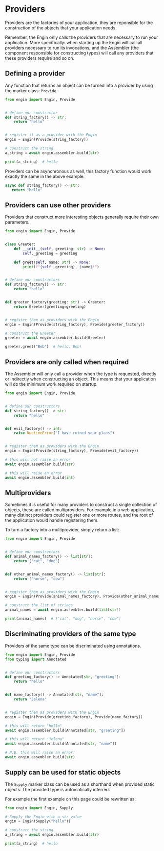 # Providers

Providers are the factories of your application, they are reponsible for the construction
of the objects that your application needs.

Remember, the Engin only calls the providers that are necessary to run your application.
More specifically: when starting up the Engin will call all providers necessary to run its
invocations, and the Assembler (the component responsible for constructing types) will
call any providers that these providers require and so on.


## Defining a provider

Any function that returns an object can be turned into a provider by using the marker
class: `Provide`.

```python
from engin import Engin, Provide


# define our constructor
def string_factory() -> str:
    return "hello"


# register it as a provider with the Engin
engin = Engin(Provide(string_factory))

# construct the string
a_string = await engin.assembler.build(str)

print(a_string)  # hello
```

Providers can be asynchronous as well, this factory function would work exactly the same
in the above example.

```python
async def string_factory() -> str:
   return "hello"
```

## Providers can use other providers

Providers that construct more interesting objects generally require their own parameters.

```python
from engin import Engin, Provide


class Greeter:
    def __init__(self, greeting: str) -> None:
        self._greeting = greeting

    def greet(self, name: str) -> None:
        print(f"{self._greeting}, {name}!")


# define our constructors
def string_factory() -> str:
    return "hello"


def greeter_factory(greeting: str) -> Greeter:
    return Greeter(greeting=greeting)


# register them as providers with the Engin
engin = Engin(Provide(string_factory), Provide(greeter_factory))

# construct the Greeter
greeter = await engin.assembler.build(Greeter)

greeter.greet("Bob")  # hello, Bob!
```


## Providers are only called when required

The Assembler will only call a provider when the type is requested, directly or indirectly
when constructing an object. This means that your application will do the minimum work
required on startup.

```python
from engin import Engin, Provide


# define our constructors
def string_factory() -> str:
    return "hello"


def evil_factory() -> int:
    raise RuntimeError("I have ruined your plans")


# register them as providers with the Engin
engin = Engin(Provide(string_factory), Provide(evil_factory))

# this will not raise an error
await engin.assembler.build(str)

# this will raise an error
await engin.assembler.build(int)
```


## Multiproviders

Sometimes it is useful for many providers to construct a single collection of objects,
these are called multiproviders. For example in a web application, many
distinct providers could register one or more routes, and the root of the application
would handle registering them.

To turn a factory into a multiprovider, simply return a list:

```python
from engin import Engin, Provide


# define our constructors
def animal_names_factory() -> list[str]:
    return ["cat", "dog"]


def other_animal_names_factory() -> list[str]:
    return ["horse", "cow"]


# register them as providers with the Engin
engin = Engin(Provide(animal_names_factory), Provide(other_animal_names_factory))

# construct the list of strings
animal_names = await engin.assembler.build(list[str])

print(animal_names)  # ["cat", "dog", "horse", "cow"]
```


## Discriminating providers of the same type

Providers of the same type can be discriminated using annotations.

```python
from engin import Engin, Provide
from typing import Annotated


# define our constructors
def greeting_factory() -> Annotated[str, "greeting"]:
    return "hello"


def name_factory() -> Annotated[str, "name"]:
    return "Jelena"


# register them as providers with the Engin
engin = Engin(Provide(greeting_factory), Provide(name_factory))

# this will return "hello"
await engin.assembler.build(Annotated[str, "greeting"])

# this will return "Jelena"
await engin.assembler.build(Annotated[str, "name"])

# N.B. this will raise an error!
await engin.assembler.build(str)
```


## Supply can be used for static objects

The `Supply` marker class can be used as a shorthand when provided static objects. The
provided type is automatically inferred.

For example the first example on this page could be rewritten as:

```python
from engin import Engin, Supply

# Supply the Engin with a str value
engin = Engin(Supply("hello"))

# construct the string
a_string = await engin.assembler.build(str)

print(a_string)  # hello
```